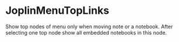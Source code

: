 # JoplinMenuTopLinks
Show top nodes of menu only when moving note or a notebook. After selecting one top node show all embedded notebooks in this node.
